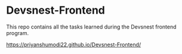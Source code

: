 # Devsnest-Frontend
This repo contains all the tasks learned during the Devsnest frontend program.

https://priyanshumodi22.github.io/Devsnest-Frontend/
